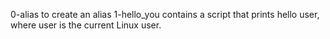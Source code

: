 0-alias to create an alias
1-hello_you contains a script that prints hello user, where user is the current Linux user.

